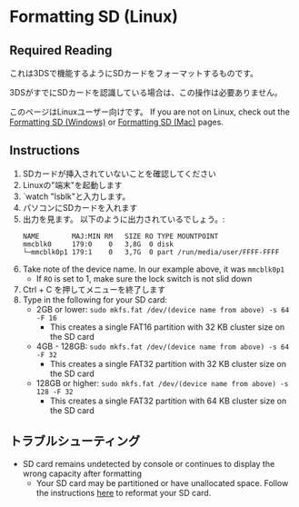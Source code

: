 # Formatting SD (Linux)

## Required Reading

これは3DSで機能するようにSDカードをフォーマットするものです。

3DSがすでにSDカードを認識している場合は、この操作は必要ありません。

このページはLinuxユーザー向けです。 If you are not on Linux, check out the [Formatting SD (Windows)](formatting-sd-\(windows\)) or [Formatting SD (Mac)](formatting-sd-\(mac\)) pages.

## Instructions

1. SDカードが挿入されていないことを確認してください
2. Linuxの"端末"を起動します
3. \`watch "lsblk"と入力します。
4. パソコンにSDカードを入れます
5. 出力を見ます。 以下のように出力されているでしょう。:
    ```
    NAME        MAJ:MIN RM   SIZE RO TYPE MOUNTPOINT
    mmcblk0     179:0    0   3,8G  0 disk
    └─mmcblk0p1 179:1    0   3,7G  0 part /run/media/user/FFFF-FFFF
    ```
6. Take note of the device name. In our example above, it was `mmcblk0p1`
    - If `RO` is set to 1, make sure the lock switch is not slid down
7. Ctrl + C を押してメニューを終了します
8. Type in the following for your SD card:
    - 2GB or lower: `sudo mkfs.fat /dev/(device name from above) -s 64 -F 16`
        - This creates a single FAT16 partition with 32 KB cluster size on the SD card
    - 4GB - 128GB: `sudo mkfs.fat /dev/(device name from above) -s 64 -F 32`
        - This creates a single FAT32 partition with 32 KB cluster size on the SD card
    - 128GB or higher: `sudo mkfs.fat /dev/(device name from above) -s 128 -F 32`
        - This creates a single FAT32 partition with 64 KB cluster size on the SD card

## トラブルシューティング

- SD card remains undetected by console or continues to display the wrong capacity after formatting
    - Your SD card may be partitioned or have unallocated space. Follow the instructions [here](https://wiki.hacks.guide/wiki/SD_Clean/Linux) to reformat your SD card.
